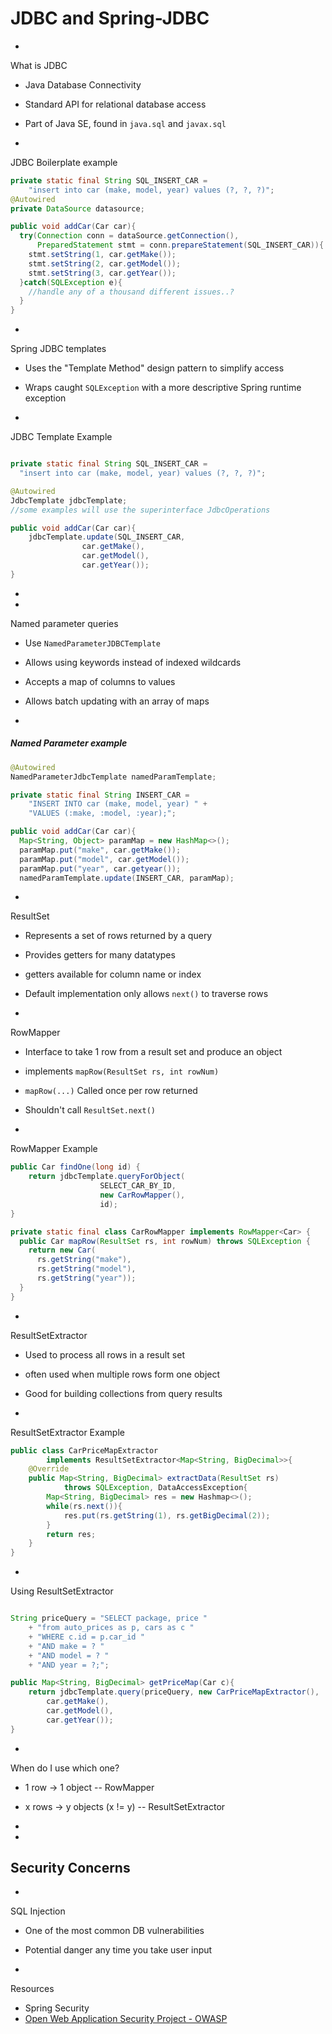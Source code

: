 # JDBC and Spring-JDBC


-
What is JDBC

- Java Database Connectivity
- Standard API for relational database access
- Part of Java SE, found in `java.sql` and `javax.sql`

-
JDBC Boilerplate example

```Java
private static final String SQL_INSERT_CAR =
	"insert into car (make, model, year) values (?, ?, ?)";
@Autowired
private DataSource datasource;

public void addCar(Car car){
  try(Connection conn = dataSource.getConnection(),
      PreparedStatement stmt = conn.prepareStatement(SQL_INSERT_CAR)){
    stmt.setString(1, car.getMake());
    stmt.setString(2, car.getModel());
    stmt.setString(3, car.getYear());
  }catch(SQLException e){
    //handle any of a thousand different issues..?
  }
}
```

-
Spring JDBC templates

- Uses the "Template Method" design pattern to simplify access
- Wraps caught `SQLException` with a more descriptive Spring runtime exception

-
JDBC Template Example

```Java

private static final String SQL_INSERT_CAR =
  "insert into car (make, model, year) values (?, ?, ?)";

@Autowired
JdbcTemplate jdbcTemplate;
//some examples will use the superinterface JdbcOperations

public void addCar(Car car){
	jdbcTemplate.update(SQL_INSERT_CAR,
  				car.getMake(),
  				car.getModel(),
  				car.getYear());
}

```

-
-
Named parameter queries

- Use `NamedParameterJDBCTemplate`
- Allows using keywords instead of indexed wildcards
- Accepts a map of columns to values
- Allows batch updating with an array of maps

-
##### Named Parameter example

```Java
@Autowired
NamedParameterJdbcTemplate namedParamTemplate;

private static final String INSERT_CAR =
	"INSERT INTO car (make, model, year) " +
	"VALUES (:make, :model, :year);";

public void addCar(Car car){
  Map<String, Object> paramMap = new HashMap<>();
  paramMap.put("make", car.getMake());
  paramMap.put("model", car.getModel());
  paramMap.put("year", car.getyear());
  namedParamTemplate.update(INSERT_CAR, paramMap);
```

-
ResultSet

- Represents a set of rows returned by a query
- Provides getters for many datatypes
- getters available for column name or index
- Default implementation only allows `next()` to traverse rows

-
RowMapper

- Interface to take 1 row from a result set and produce an object
- implements `mapRow(ResultSet rs, int rowNum)`
- `mapRow(...)` Called once per row returned
- Shouldn't call `ResultSet.next()`

-
RowMapper Example

```Java
public Car findOne(long id) {
	return jdbcTemplate.queryForObject(
					SELECT_CAR_BY_ID,
					new CarRowMapper(),
					id);
}

private static final class CarRowMapper implements RowMapper<Car> {
  public Car mapRow(ResultSet rs, int rowNum) throws SQLException {
    return new Car(
      rs.getString("make"),
      rs.getString("model"),
      rs.getString("year"));
  }
}
```

-
ResultSetExtractor

- Used to process all rows in a result set
- often used when multiple rows form one object
- Good for building collections from query results

-
ResultSetExtractor Example

```Java
public class CarPriceMapExtractor
		implements ResultSetExtractor<Map<String, BigDecimal>>{
	@Override
	public Map<String, BigDecimal> extractData(ResultSet rs)
			throws SQLException, DataAccessException{
		Map<String, BigDecimal> res = new Hashmap<>();
		while(rs.next()){
			res.put(rs.getString(1), rs.getBigDecimal(2));
		}
		return res;
	}		
}
```

-
Using ResultSetExtractor

```Java

String priceQuery = "SELECT package, price "
	+ "from auto_prices as p, cars as c "
	+ "WHERE c.id = p.car_id "
	+ "AND make = ? "
	+ "AND model = ? "
	+ "AND year = ?;";

public Map<String, BigDecimal> getPriceMap(Car c){
	return jdbcTemplate.query(priceQuery, new CarPriceMapExtractor(),
		car.getMake(),
		car.getModel(),
		car.getYear());
}
```

-
When do I use which one?

- 1 row -> 1 object -- RowMapper
- x rows -> y objects (x != y) -- ResultSetExtractor

-
-
## Security Concerns

-
SQL Injection

- One of the most common DB vulnerabilities
- Potential danger any time you take user input

-
Resources

- Spring Security
- [Open Web Application Security Project - OWASP](https://www.owasp.org/index.php/Main_Page)
